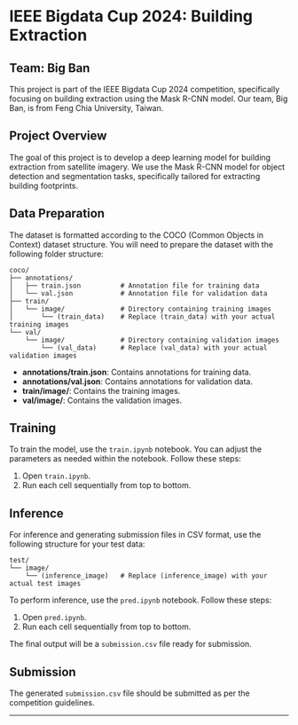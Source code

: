 # IEEE Bigdata Cup 2024: Building Extraction

## Team: Big Ban

This project is part of the IEEE Bigdata Cup 2024 competition, specifically focusing on building extraction using the Mask R-CNN model. Our team, Big Ban, is from Feng Chia University, Taiwan.

## Project Overview

The goal of this project is to develop a deep learning model for building extraction from satellite imagery. We use the Mask R-CNN model for object detection and segmentation tasks, specifically tailored for extracting building footprints.

## Data Preparation

The dataset is formatted according to the COCO (Common Objects in Context) dataset structure. You will need to prepare the dataset with the following folder structure:


```
coco/
├── annotations/
│   ├── train.json          # Annotation file for training data
│   └── val.json            # Annotation file for validation data
├── train/
│   └── image/              # Directory containing training images
│       └── (train_data)    # Replace (train_data) with your actual training images
└── val/
    └── image/              # Directory containing validation images
        └── (val_data)      # Replace (val_data) with your actual validation images
```


- **annotations/train.json**: Contains annotations for training data.
- **annotations/val.json**: Contains annotations for validation data.
- **train/image/**: Contains the training images.
- **val/image/**: Contains the validation images.

## Training

To train the model, use the `train.ipynb` notebook. You can adjust the parameters as needed within the notebook. Follow these steps:

1. Open `train.ipynb`.
2. Run each cell sequentially from top to bottom.

## Inference

For inference and generating submission files in CSV format, use the following structure for your test data:

```
test/
└── image/
    └── (inference_image)   # Replace (inference_image) with your actual test images
```


To perform inference, use the `pred.ipynb` notebook. Follow these steps:

1. Open `pred.ipynb`.
2. Run each cell sequentially from top to bottom.

The final output will be a `submission.csv` file ready for submission.

## Submission

The generated `submission.csv` file should be submitted as per the competition guidelines.

---
